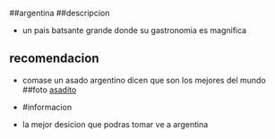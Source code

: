 ##argentina
##descripcion 
- un pais batsante grande donde su gastronomia es magnifica
## recomendacion
-  comase un asado argentino dicen que son los mejores del mundo
##foto
[asadito](https://www.google.com/imgres?q=asado%20argentino&imgurl=https%3A%2F%2Fs.yimg.com%2Fny%2Fapi%2Fres%2F1.2%2F4K8GBDz8_3ApvZf8awZW9g--%2FYXBwaWQ9aGlnaGxhbmRlcjt3PTEyMDA7aD04MDE-%2Fhttps%3A%2F%2Fs.yimg.com%2Fos%2Fcreatr-uploaded-images%2F2019-11%2F4da89b20-09fe-11ea-bb3e-c1f16259c07b&imgrefurl=https%3A%2F%2Fes-us.vida-estilo.yahoo.com%2F5-consejos-para-hacer-el-mejor-asado-argentino-105252117.html&docid=j_sv1KIcxubF1M&tbnid=UoxypqWuU9PXVM&vet=12ahUKEwjs1NXPht-LAxUlmIQIHZN6IIoQM3oECBcQAA..i&w=1200&h=801&hcb=2&ved=2ahUKEwjs1NXPht-LAxUlmIQIHZN6IIoQM3oECBcQAA)

 - #informacion
-  la mejor desicion que podras tomar ve a argentina

